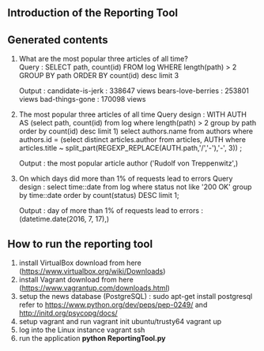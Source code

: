 

## **Introduction of the Reporting Tool**

## **Generated contents**

 1. What are the most popular three articles of all time?    
Query : SELECT path, count(id) FROM log WHERE length(path) > 2 GROUP BY path ORDER BY count(id) desc limit 3

	Output : 
	candidate-is-jerk : 338647 views
	bears-love-berries : 253801 views
	bad-things-gone : 170098 views

 2. The most popular three articles of all time
 Query design : WITH AUTH AS (select path, count(id) from log where length(path) > 2 group by path order by count(id) desc limit 1) select authors.name from authors where authors.id = (select distinct articles.author from articles, AUTH where articles.title ~ split_part(REGEXP_REPLACE(AUTH.path,'/','-'),'-', 3)) ;

	Output : 
	the most popular article author ('Rudolf von Treppenwitz',)

 3. On which days did more than 1% of requests lead to errors
 Query design : select time::date from log where status not like '200 OK' group by time::date order by count(status) DESC limit 1;
 
	Output : 
	day of more than 1% of requests lead to errors : (datetime.date(2016, 7, 17),)



## How to run the reporting tool

1. install VirtualBox
	download from here (https://www.virtualbox.org/wiki/Downloads)
2. install Vagrant
	download from here (https://www.vagrantup.com/downloads.html)
3. setup the news database (PostgreSQL) : 
	sudo apt-get install postgresql 
	refer to https://www.python.org/dev/peps/pep-0249/ and http://initd.org/psycopg/docs/
4. setup vagrant and run
	vagrant init ubuntu/trusty64
	vagrant up
5. log into the Linux instance
	vagrant ssh
6. run the application
**python ReportingTool.py**

